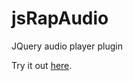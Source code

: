 # jsRapAudio
JQuery audio player plugin 

Try it out <a href="https://thibor.github.io/jsRapAudio/">here</a>.
